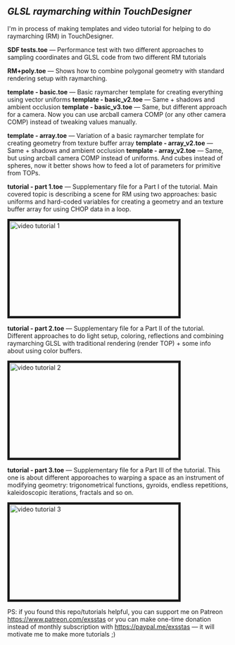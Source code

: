 *GLSL raymarching within TouchDesigner*
------

I'm in process of making templates and video tutorial for helping to do raymarching (RM) in TouchDesigner.

**SDF tests.toe** — Performance test with two different approaches to sampling coordinates and GLSL code from two different RM tutorials

**RM+poly.toe**  — Shows how to combine polygonal geometry with standard rendering setup with raymarching.

**template - basic.toe** — Basic raymarcher template for creating everything using vector uniforms
**template - basic_v2.toe** — Same + shadows and ambient occlusion
**template - basic_v3.toe** — Same, but different approach for a camera. Now you can use arcball camera COMP (or any other camera COMP) instead of tweaking values manually.

**template - array.toe** — Variation of a basic raymarcher template for creating geometry from texture buffer array
**template - array_v2.toe** — Same + shadows and ambient occlusion
**template - array_v2.toe** — Same, but using arcball camera COMP instead of uniforms. And cubes instead of spheres, now it better shows how to feed a lot of parameters for primitive from TOPs.

**tutorial - part 1.toe** — Supplementary file for a Part I of the tutorial. Main covered topic is describing a scene for RM using two approaches: basic uniforms and hard-coded variables for creating a geometry and an texture buffer array for using CHOP data in a loop.

<a href="http://www.youtube.com/watch?feature=player_embedded&v=hZj6jaYNKJo" target="_blank"><img src="http://img.youtube.com/vi/hZj6jaYNKJo/0.jpg" alt="video tutorial 1" width="384" height="216" border="5" /></a>


**tutorial - part 2.toe** — Supplementary file for a Part II of the tutorial. Different approaches to do light setup, coloring, reflections and combining raymarching GLSL with traditional rendering (render TOP) + some info about using color buffers.

<a href="http://www.youtube.com/watch?feature=player_embedded&v=IZUqM9CRjTk" target="_blank"><img src="http://img.youtube.com/vi/IZUqM9CRjTk/0.jpg" alt="video tutorial 2" width="384" height="216" border="5" /></a>


**tutorial - part 3.toe** — Supplementary file for a Part III of the tutorial. This one is about different apporoaches to warping a space as an instrument of modifying geometry: trigonometrical functions, gyroids, endless repetitions, kaleidoscopic iterations, fractals and so on.

<a href="http://www.youtube.com/watch?feature=player_embedded&v=2cMhk_crpY8" target="_blank"><img src="http://img.youtube.com/vi/2cMhk_crpY8/0.jpg" alt="video tutorial 3" width="384" height="216" border="5" /></a>

PS: if you found this repo/tutorials helpful, you can support me on Patreon https://www.patreon.com/exsstas or you can make one-time donation instead of monthly subscription with https://paypal.me/exsstas — it will motivate me to make more tutorials ;)
